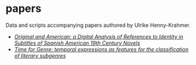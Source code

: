 # papers
Data and scripts accompanying papers authored by Ulrike Henny-Krahmer.


* [_Original and American: a Digital Analysis of References to Identity in Subtitles of Spanish American 19th
Century Novels_](original_american_romtag21)
* [_Time for Genre: temporal expressions as features for the classification of literary subgenres_](time_for_genre_eadh21)
